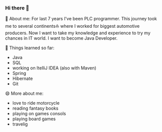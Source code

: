 ### Hi there 👋

🌱 About me:
For last 7 years I've been PLC programmer. This journey took me to several continents⛵ where I worked for biggest automotive producers. Now I want to take my knowledge and experience to try my chances in IT world. I want to become Java Developer.

📖 Things learned so far:
- Java
- SQL
- working on ItelliJ IDEA (also with Maven)
- Spring
- Hibernate
- Git

😄 More about me:
- love to ride motorcycle
- reading fantasy books
- playing on games consols
- playing board games
- travelig
<!--
**morkmic/morkmic** is a ✨ _special_ ✨ repository because its `README.md` (this file) appears on your GitHub profile.

Here are some ideas to get you started:

- 🔭 I’m currently working on ...
- 🌱 I’m currently learning ...
- 👯 I’m looking to collaborate on ...
- 🤔 I’m looking for help with ...
- 💬 Ask me about ...
- 📫 How to reach me: ...
- 😄 Pronouns: ...
- ⚡ Fun fact: ...
-->
